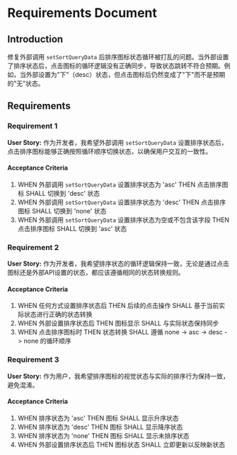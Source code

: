 # Requirements Document

## Introduction

修复外部调用 `setSortQueryData` 后排序图标状态循环被打乱的问题。当外部设置了排序状态后，点击图标的循环逻辑没有正确同步，导致状态跳转不符合预期。例如，当外部设置为"下"（desc）状态，但点击图标后仍然变成了"下"而不是预期的"无"状态。

## Requirements

### Requirement 1

**User Story:** 作为开发者，我希望外部调用 `setSortQueryData` 设置排序状态后，点击排序图标能够正确按照循环顺序切换状态，以确保用户交互的一致性。

#### Acceptance Criteria

1. WHEN 外部调用 `setSortQueryData` 设置排序状态为 'asc' THEN 点击排序图标 SHALL 切换到 'desc' 状态
2. WHEN 外部调用 `setSortQueryData` 设置排序状态为 'desc' THEN 点击排序图标 SHALL 切换到 'none' 状态  
3. WHEN 外部调用 `setSortQueryData` 设置排序状态为空或不包含该字段 THEN 点击排序图标 SHALL 切换到 'asc' 状态

### Requirement 2

**User Story:** 作为开发者，我希望排序状态的循环逻辑保持一致，无论是通过点击图标还是外部API设置的状态，都应该遵循相同的状态转换规则。

#### Acceptance Criteria

1. WHEN 任何方式设置排序状态后 THEN 后续的点击操作 SHALL 基于当前实际状态进行正确的状态转换
2. WHEN 外部设置排序状态后 THEN 图标显示 SHALL 与实际状态保持同步
3. WHEN 点击排序图标时 THEN 状态转换 SHALL 遵循 none -> asc -> desc -> none 的循环顺序

### Requirement 3

**User Story:** 作为用户，我希望排序图标的视觉状态与实际的排序行为保持一致，避免混淆。

#### Acceptance Criteria

1. WHEN 排序状态为 'asc' THEN 图标 SHALL 显示升序状态
2. WHEN 排序状态为 'desc' THEN 图标 SHALL 显示降序状态
3. WHEN 排序状态为 'none' THEN 图标 SHALL 显示未排序状态
4. WHEN 外部设置排序状态后 THEN 图标状态 SHALL 立即更新以反映新状态
